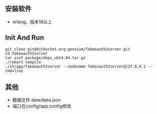 ## 安装软件

- erlang，版本18以上


## Init And Run

    git clone git@bitbucket.org:genxium/fakeoauth2server.git
    cd fakeoauth2server
    tar zxvf package/deps_ub14.04.tar.gz
    ./rebar3 compile
    ./sh/app/fakeoauth2server --nodename fakeoauth2server@127.0.0.1 --cmd=live


## 其他

- 数据文件 data/data.json
- 端口在config/app.config修改

